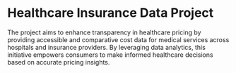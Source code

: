 # Healthcare Insurance Data Project
The project aims to enhance transparency in healthcare pricing by providing accessible and comparative cost data for medical services across hospitals and insurance providers. By leveraging data analytics, this initiative empowers consumers to make informed healthcare decisions based on accurate pricing insights.
